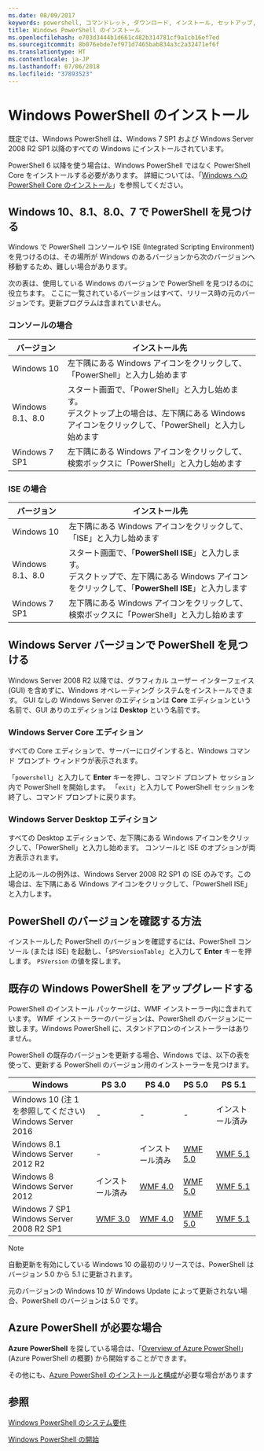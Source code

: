 ```yaml
---
ms.date: 08/09/2017
keywords: powershell, コマンドレット, ダウンロード, インストール, セットアップ, windows 10, windows 8.1, windows 8.0, windows 7
title: Windows PowerShell のインストール
ms.openlocfilehash: e703d3444b1d661c482b314781cf9a1cb16ef7ed
ms.sourcegitcommit: 8b076ebde7ef971d7465bab834a3c2a32471ef6f
ms.translationtype: HT
ms.contentlocale: ja-JP
ms.lasthandoff: 07/06/2018
ms.locfileid: "37893523"
---
```

# <a name="installing-windows-powershell"></a>Windows PowerShell のインストール

既定では、Windows PowerShell は、Windows 7 SP1 および Windows Server 2008 R2 SP1 以降のすべての Windows にインストールされています。

PowerShell 6 以降を使う場合は、Windows PowerShell ではなく PowerShell Core をインストールする必要があります。 詳細については、「[Windows への PowerShell Core のインストール](Installing-PowerShell-Core-on-Windows.md)」を参照してください。

## <a name="finding-powershell-in-windows-10-81-80-and-7"></a>Windows 10、8.1、8.0、7 で PowerShell を見つける

Windows で PowerShell コンソールや ISE (Integrated Scripting Environment) を見つけるのは、その場所が Windows のあるバージョンから次のバージョンへ移動するため、難しい場合があります。

次の表は、使用している Windows のバージョンで PowerShell を見つけるのに役立ちます。
ここに一覧されているバージョンはすべて、リリース時の元のバージョンです。更新プログラムは含まれていません。

### <a name="for-console"></a>コンソールの場合

バージョン | インストール先
-- | --
Windows 10 | 左下隅にある Windows アイコンをクリックして、「PowerShell」と入力し始めます
Windows 8.1、8.0 | スタート画面で、「PowerShell」と入力し始めます。<br/>デスクトップ上の場合は、左下隅にある Windows アイコンをクリックして、「PowerShell」と入力し始めます
Windows 7 SP1 | 左下隅にある Windows アイコンをクリックして、検索ボックスに「PowerShell」と入力し始めます

### <a name="for-ise"></a>ISE の場合

バージョン | インストール先
-- | --
Windows 10 | 左下隅にある Windows アイコンをクリックして、「ISE」と入力し始めます
Windows 8.1、8.0 | スタート画面で、「**PowerShell ISE**」と入力します。<br/>デスクトップで、左下隅にある Windows アイコンをクリックして、「**PowerShell ISE**」と入力します
Windows 7 SP1 | 左下隅にある Windows アイコンをクリックして、検索ボックスに「PowerShell」と入力し始めます

## <a name="finding-powershell-in-windows-server-versions"></a>Windows Server バージョンで PowerShell を見つける

Windows Server 2008 R2 以降では、グラフィカル ユーザー インターフェイス (GUI) を含めずに、Windows オペレーティング システムをインストールできます。
GUI なしの Windows Server のエディションは **Core** エディションという名前で、GUI ありのエディションは **Desktop** という名前です。

### <a name="windows-server-core-editions"></a>Windows Server Core エディション

すべての Core エディションで、サーバーにログインすると、Windows コマンド プロンプト ウィンドウが表示されます。

「`powershell`」と入力して **Enter** キーを押し、コマンド プロンプト セッション内で PowerShell を開始します。
「`exit`」と入力して PowerShell セッションを終了し、コマンド プロンプトに戻ります。

### <a name="windows-server-desktop-editions"></a>Windows Server Desktop エディション

すべての Desktop エディションで、左下隅にある Windows アイコンをクリックして、「PowerShell」と入力し始めます。
コンソールと ISE のオプションが両方表示されます。

上記のルールの例外は、Windows Server 2008 R2 SP1 の ISE のみです。この場合は、左下隅にある Windows アイコンをクリックして、「PowerShell ISE」と入力します。

## <a name="how-to-check-the-version-of-powershell"></a>PowerShell のバージョンを確認する方法

インストールした PowerShell のバージョンを確認するには、PowerShell コンソール (または ISE) を起動し、「`$PSVersionTable`」と入力して **Enter** キーを押します。 `PSVersion` の値を探します。

## <a name="upgrading-existing-windows-powershell"></a>既存の Windows PowerShell をアップグレードする

PowerShell のインストール パッケージは、WMF インストーラー内に含まれています。
WMF インストーラーのバージョンは、PowerShell のバージョンに一致します。Windows PowerShell に、スタンドアロンのインストーラーはありません。

PowerShell の既存のバージョンを更新する場合、Windows では、以下の表を使って、更新する PowerShell のバージョン用のインストーラーを見つけます。

Windows | PS 3.0 | PS 4.0 | PS 5.0 | PS 5.1 |
--|--|--|--|--|
Windows 10 (注 1 を参照してください)<br/>Windows Server 2016 | - | - | - | インストール済み
Windows 8.1<br/>Windows Server 2012 R2 | - | インストール済み | [WMF 5.0](https://www.microsoft.com/en-us/download/details.aspx?id=50395) | [WMF 5.1](https://www.microsoft.com/en-us/download/details.aspx?id=54616)
Windows 8<br/>Windows Server 2012 | インストール済み | [WMF 4.0](https://www.microsoft.com/en-us/download/details.aspx?id=40855) | [WMF 5.0](https://www.microsoft.com/en-us/download/details.aspx?id=50395) | [WMF 5.1](https://www.microsoft.com/en-us/download/details.aspx?id=54616)
Windows 7 SP1<br/>Windows Server 2008 R2 SP1 | [WMF 3.0](https://www.microsoft.com/en-us/download/details.aspx?id=34595) | [WMF 4.0](https://www.microsoft.com/en-us/download/details.aspx?id=40855) | [WMF 5.0](https://www.microsoft.com/en-us/download/details.aspx?id=50395) | [WMF 5.1](https://www.microsoft.com/en-us/download/details.aspx?id=54616)

> [!NOTE]
>
> 自動更新を有効にしている Windows 10 の最初のリリースでは、PowerShell はバージョン 5.0 から 5.1 に更新されます。
>
> 元のバージョンの Windows 10 が Windows Update によって更新されない場合、PowerShell のバージョンは 5.0 です。

## <a name="need-azure-powershell"></a>Azure PowerShell が必要な場合

**Azure PowerShell** を探している場合は、「[Overview of Azure PowerShell](/powershell/azure/overview)」 (Azure PowerShell の概要) から開始することができます。

その他にも、[Azure PowerShell のインストールと構成](/powershell/azure/install-azurerm-ps)が必要な場合があります

## <a name="see-also"></a>参照

[Windows PowerShell のシステム要件](Windows-PowerShell-System-Requirements.md)

[Windows PowerShell の開始](Starting-Windows-PowerShell.md)